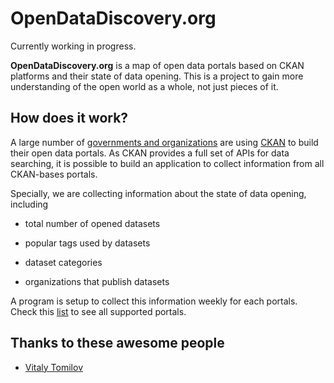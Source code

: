 # OpenDataDiscovery.org

Currently working in progress.

**OpenDataDiscovery.org** is a map of open data portals based on CKAN platforms and their state of data opening. This is a project to gain more understanding of the open world as a whole, not just pieces of it.

## How does it work?

A large number of [governments and organizations](http://ckan.org/instances/#) are using [CKAN](http://ckan.org/) to build their open data portals. As CKAN provides a full set of APIs for data searching, it is possible to build an application to collect information from all CKAN-bases portals.

Specially, we are collecting information about the state of data opening, including

* total number of opened datasets

* popular tags used by datasets

* dataset categories

* organizations that publish datasets

A program is setup to collect this information weekly for each portals. Check this [list](https://github.com/OpenDataDiscovery/OpenDataDiscovery.org/blob/master/portals.md) to see all supported portals.

## Thanks to these awesome people

* [Vitaly Tomilov](https://github.com/vitaly-t)
